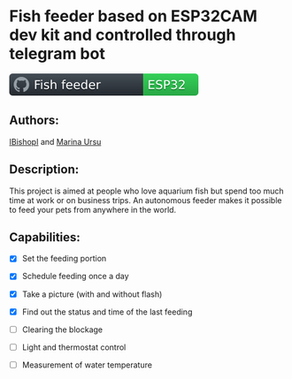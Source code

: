 # Fish feeder based on ESP32CAM dev kit and controlled through telegram bot
![My Badge](https://github.com/IBishopI/fishfeeder_esp32cam_telegram/blob/main/src/docs/badge_ff.svg)

## Authors: 
[IBishopI](https://github.com/IBishopI) and [Marina Ursu](https://github.com/marinaursu)

## Description:

This project is aimed at people who love aquarium fish but spend too much time at work or on business trips.
An autonomous feeder makes it possible to feed your pets from anywhere in the world.

## Capabilities:
- [x]  Set the feeding portion
- [x]  Schedule feeding once a day
- [x]  Take a picture (with and without flash)
- [x]  Find out the status and time of the last feeding
- [ ]  Clearing the blockage
- [ ]  Light and thermostat control
- [ ]  Measurement of water temperature


